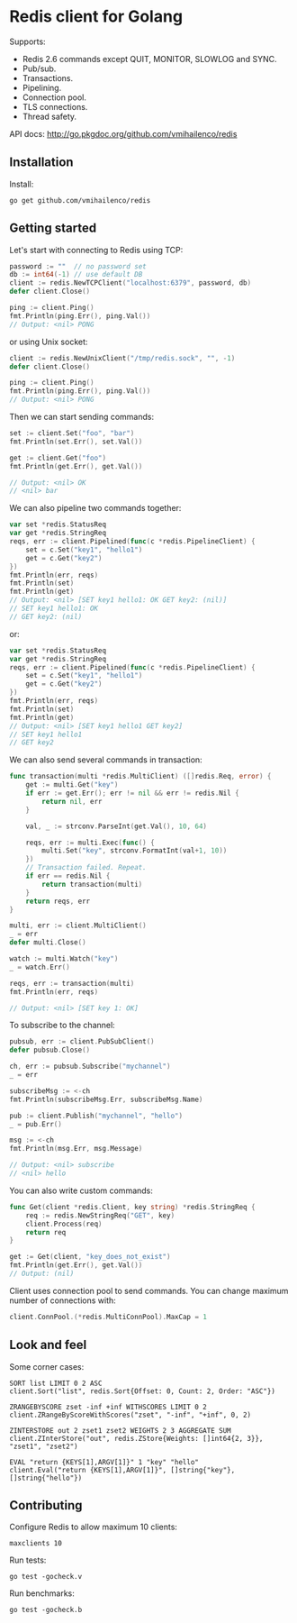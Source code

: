 Redis client for Golang
=======================

Supports:

- Redis 2.6 commands except QUIT, MONITOR, SLOWLOG and SYNC.
- Pub/sub.
- Transactions.
- Pipelining.
- Connection pool.
- TLS connections.
- Thread safety.

API docs: http://go.pkgdoc.org/github.com/vmihailenco/redis

Installation
------------

Install:

    go get github.com/vmihailenco/redis

Getting started
---------------

Let's start with connecting to Redis using TCP:

```go
password := ""  // no password set
db := int64(-1) // use default DB
client := redis.NewTCPClient("localhost:6379", password, db)
defer client.Close()

ping := client.Ping()
fmt.Println(ping.Err(), ping.Val())
// Output: <nil> PONG
```
or using Unix socket:

```go
client := redis.NewUnixClient("/tmp/redis.sock", "", -1)
defer client.Close()

ping := client.Ping()
fmt.Println(ping.Err(), ping.Val())
// Output: <nil> PONG
```
Then we can start sending commands:

```go
set := client.Set("foo", "bar")
fmt.Println(set.Err(), set.Val())

get := client.Get("foo")
fmt.Println(get.Err(), get.Val())

// Output: <nil> OK
// <nil> bar
```

We can also pipeline two commands together:

```go
var set *redis.StatusReq
var get *redis.StringReq
reqs, err := client.Pipelined(func(c *redis.PipelineClient) {
    set = c.Set("key1", "hello1")
    get = c.Get("key2")
})
fmt.Println(err, reqs)
fmt.Println(set)
fmt.Println(get)
// Output: <nil> [SET key1 hello1: OK GET key2: (nil)]
// SET key1 hello1: OK
// GET key2: (nil)
```
or:

```go
var set *redis.StatusReq
var get *redis.StringReq
reqs, err := client.Pipelined(func(c *redis.PipelineClient) {
    set = c.Set("key1", "hello1")
    get = c.Get("key2")
})
fmt.Println(err, reqs)
fmt.Println(set)
fmt.Println(get)
// Output: <nil> [SET key1 hello1 GET key2]
// SET key1 hello1
// GET key2
```

We can also send several commands in transaction:

```go
func transaction(multi *redis.MultiClient) ([]redis.Req, error) {
    get := multi.Get("key")
    if err := get.Err(); err != nil && err != redis.Nil {
        return nil, err
    }

    val, _ := strconv.ParseInt(get.Val(), 10, 64)

    reqs, err := multi.Exec(func() {
        multi.Set("key", strconv.FormatInt(val+1, 10))
    })
    // Transaction failed. Repeat.
    if err == redis.Nil {
        return transaction(multi)
    }
    return reqs, err
}

multi, err := client.MultiClient()
_ = err
defer multi.Close()

watch := multi.Watch("key")
_ = watch.Err()

reqs, err := transaction(multi)
fmt.Println(err, reqs)

// Output: <nil> [SET key 1: OK]
```

To subscribe to the channel:

```go
pubsub, err := client.PubSubClient()
defer pubsub.Close()

ch, err := pubsub.Subscribe("mychannel")
_ = err

subscribeMsg := <-ch
fmt.Println(subscribeMsg.Err, subscribeMsg.Name)

pub := client.Publish("mychannel", "hello")
_ = pub.Err()

msg := <-ch
fmt.Println(msg.Err, msg.Message)

// Output: <nil> subscribe
// <nil> hello
```

You can also write custom commands:

```go
func Get(client *redis.Client, key string) *redis.StringReq {
    req := redis.NewStringReq("GET", key)
    client.Process(req)
    return req
}

get := Get(client, "key_does_not_exist")
fmt.Println(get.Err(), get.Val())
// Output: (nil)
```

Client uses connection pool to send commands. You can change maximum number of connections with:

```go
client.ConnPool.(*redis.MultiConnPool).MaxCap = 1
```

Look and feel
-------------

Some corner cases:

    SORT list LIMIT 0 2 ASC
    client.Sort("list", redis.Sort{Offset: 0, Count: 2, Order: "ASC"})

    ZRANGEBYSCORE zset -inf +inf WITHSCORES LIMIT 0 2
    client.ZRangeByScoreWithScores("zset", "-inf", "+inf", 0, 2)

    ZINTERSTORE out 2 zset1 zset2 WEIGHTS 2 3 AGGREGATE SUM
    client.ZInterStore("out", redis.ZStore{Weights: []int64{2, 3}}, "zset1", "zset2")

    EVAL "return {KEYS[1],ARGV[1]}" 1 "key" "hello"
    client.Eval("return {KEYS[1],ARGV[1]}", []string{"key"}, []string{"hello"})

Contributing
------------

Configure Redis to allow maximum 10 clients:

    maxclients 10

Run tests:

    go test -gocheck.v

Run benchmarks:

    go test -gocheck.b
